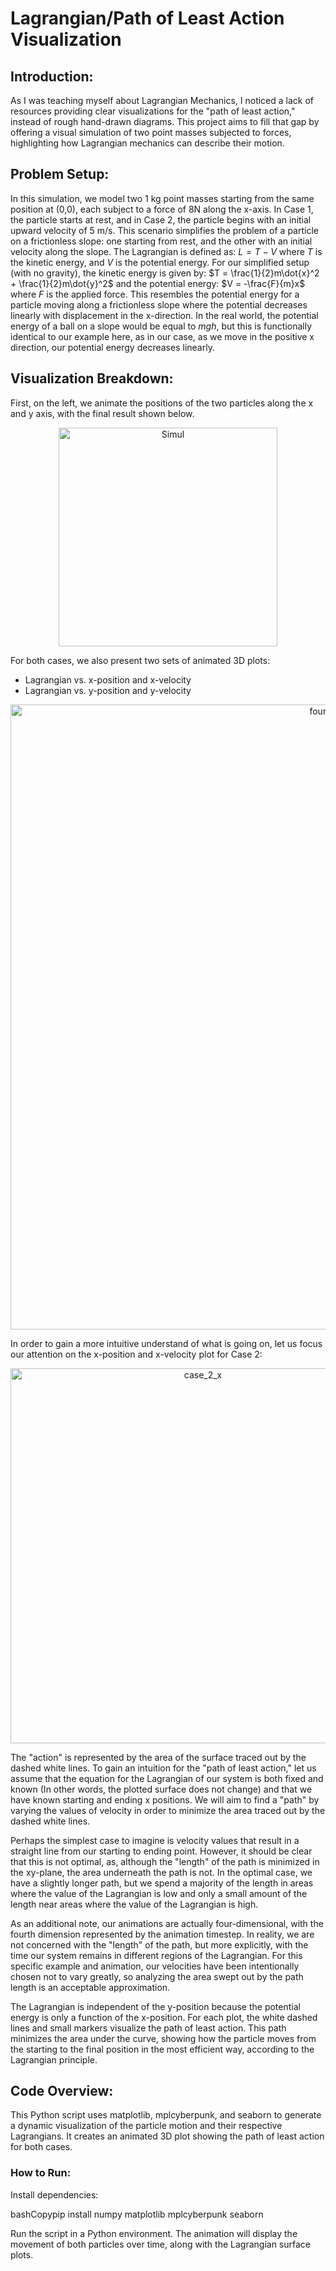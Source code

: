 # Lagrangian/Path of Least Action Visualization
## Introduction:
As I was teaching myself about Lagrangian Mechanics, I noticed a lack of resources providing clear visualizations for the "path of least action," instead of rough hand-drawn diagrams. This project aims to fill that gap by offering a visual simulation of two point masses subjected to forces, highlighting how Lagrangian mechanics can describe their motion.

## Problem Setup:
In this simulation, we model two 1 kg point masses starting from the same position at (0,0), each subject to a force of 8N along the x-axis. In Case 1, the particle starts at rest, and in Case 2, the particle begins with an initial upward velocity of 5 m/s. This scenario simplifies the problem of a particle on a frictionless slope: one starting from rest, and the other with an initial velocity along the slope.
The Lagrangian is defined as:
$L = T - V$
where $T$ is the kinetic energy, and $V$ is the potential energy. For our simplified setup (with no gravity), the kinetic energy is given by:
$T = \frac{1}{2}m\dot{x}^2 + \frac{1}{2}m\dot{y}^2$
and the potential energy:
$V = -\frac{F}{m}x$
where $F$ is the applied force. This resembles the potential energy for a particle moving along a frictionless slope where the potential decreases linearly with displacement in the x-direction. In the real world, the potential energy of a ball on a slope would be equal to $mgh$, but this is functionally identical to our example here, as in our case, as we move in the positive x direction, our potential energy decreases linearly.
## Visualization Breakdown:
First, on the left, we animate the positions of the two particles along the x and y axis, with the final result shown below.

<p align="center">
  <img src="https://github.com/user-attachments/assets/5946b226-7e4d-437d-a616-3c784b5ff7b2" alt="Simul" width="350"/>
</p>

For both cases, we also present two sets of animated 3D plots:

- Lagrangian vs. x-position and x-velocity
- Lagrangian vs. y-position and y-velocity

<p align="center">
  <img src="https://github.com/user-attachments/assets/e70b51ab-e5c8-4df4-9bb1-2a64ff3d2ce6" alt="fourplots" width="1000"/>
</p>

In order to gain a more intuitive understand of what is going on, let us focus our attention on the x-position and x-velocity plot for Case 2:
<p align="center">
  <img src="https://github.com/user-attachments/assets/8e913c19-02bf-4f28-8021-47425c6c08e4" alt="case_2_x" width="600"/>
</p>
The "action" is represented by the area of the surface traced out by the dashed white lines. To gain an intuition for the "path of least action," let us assume that the equation for the Lagrangian of our system is both fixed and known (In other words, the plotted surface does not change) and that we have known starting and ending x positions. We will aim to find a "path" by varying the values of velocity in order to minimize the area traced out by the dashed white lines. 


Perhaps the simplest case to imagine is velocity values that result in a straight line from our starting to ending point. However, it should be clear that this is not optimal, as, although the "length" of the path is minimized in the xy-plane, the area underneath the path is not. In the optimal case, we have a slightly longer path, but we spend a majority of the length in areas where the value of the Lagrangian is low and only a small amount of the length near areas where the value of the Lagrangian is high. 

As an additional note, our animations are actually four-dimensional, with the fourth dimension represented by the animation timestep. In reality, we are not concerned with the "length" of the path, but more explicitly, with the time our system remains in different regions of the Lagrangian. For this specific example and animation, our velocities have been intentionally chosen not to vary greatly, so analyzing the area swept out by the path length is an acceptable approximation.


The Lagrangian is independent of the y-position because the potential energy is only a function of the x-position. For each plot, the white dashed lines and small markers visualize the path of least action. This path minimizes the area under the curve, showing how the particle moves from the starting to the final position in the most efficient way, according to the Lagrangian principle.

## Code Overview:
This Python script uses matplotlib, mplcyberpunk, and seaborn to generate a dynamic visualization of the particle motion and their respective Lagrangians. It creates an animated 3D plot showing the path of least action for both cases.
### How to Run:

Install dependencies:

bashCopypip install numpy matplotlib mplcyberpunk seaborn

Run the script in a Python environment. The animation will display the movement of both particles over time, along with the Lagrangian surface plots.

